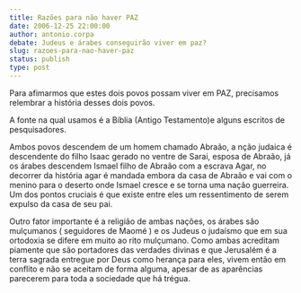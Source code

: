 ```yaml
---
title: Razões para não haver PAZ
date: 2006-12-25 22:00:00
author: antonio.corpa
debate: Judeus e árabes conseguirão viver em paz?
slug: razoes-para-nao-haver-paz
status: publish 
type: post
---
```


Para afimarmos que estes dois povos possam viver em PAZ, precisamos relembrar a história desses dois povos.  

A fonte na qual usamos é a Bíblia (Antigo Testamento)e alguns escritos de pesquisadores.  

Ambos povos descendem de um homem chamado Abraão, a nção judaica é descendente do filho Isaac gerado no ventre de Sarai, esposa de Abraão, já os árabes descendem Ismael filho de Abraão com a escrava Agar, no decorrer da história agar é mandada embora da casa de Abraão e vai com o menino para o deserto onde Ismael cresce e se torna uma nação guerreira. Um dos pontos cruciais é que existe entre eles um ressentimento de serem expulso da casa de seu pai.  

Outro fator importante é a religião de ambas nações, os árabes são mulçumanos ( seguidores de Maomé ) e os Judeus o judaísmo que em sua ortodoxia se difere em muito ao rito mulçumano. Como ambas acreditam piamente que são portadores das verdades divinas e que Jerusalém é a terra sagrada entregue por Deus como herança para eles, vivem então em conflito e não se aceitam de forma alguma, apesar de as aparências parecerem para toda a sociedade que há trégua.

